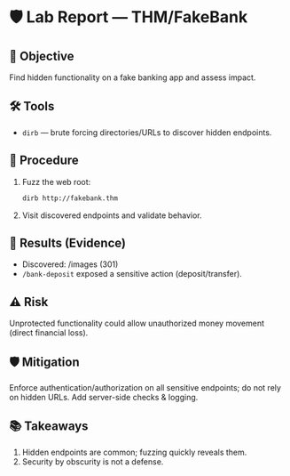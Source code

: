 # 🛡️ Lab Report — THM/FakeBank

## 🎯 Objective
Find hidden functionality on a fake banking app and assess impact.

## 🛠️ Tools
- `dirb` — brute forcing directories/URLs to discover hidden endpoints.

## 🚀 Procedure
1. Fuzz the web root:
   ```bash
   dirb http://fakebank.thm
2. Visit discovered endpoints and validate behavior.

## 📂 Results (Evidence)
- Discovered:
/images (301)
- `/bank-deposit` exposed a sensitive action (deposit/transfer).

## ⚠️ Risk
Unprotected functionality could allow unauthorized money movement (direct financial loss).

## 🛡️ Mitigation
Enforce authentication/authorization on all sensitive endpoints; do not rely on hidden URLs. Add server-side checks & logging.

## 📚 Takeaways
1. Hidden endpoints are common; fuzzing quickly reveals them.
2. Security by obscurity is not a defense.
